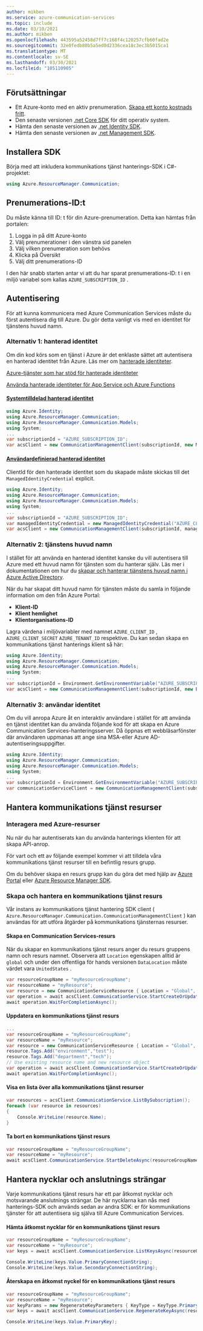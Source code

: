 ```yaml
---
author: mikben
ms.service: azure-communication-services
ms.topic: include
ms.date: 03/10/2021
ms.author: mikben
ms.openlocfilehash: 443595a52458d7ff7c168f4c120257cfb60fad2e
ms.sourcegitcommit: 32e0fedb80b5a5ed0d2336cea18c3ec3b5015ca1
ms.translationtype: MT
ms.contentlocale: sv-SE
ms.lasthandoff: 03/30/2021
ms.locfileid: "105110905"
---
```

## <a name="prerequisites"></a>Förutsättningar

- Ett Azure-konto med en aktiv prenumeration. [Skapa ett konto kostnads fritt](https://azure.microsoft.com/free/dotnet/).
- Den senaste versionen [.net Core SDK](https://dotnet.microsoft.com/download/dotnet-core) för ditt operativ system.
- Hämta den senaste versionen av [.net Identity SDK](/dotnet/api/azure.identity).
- Hämta den senaste versionen av [.net Management SDK](../../concepts/sdk-options.md).

## <a name="installing-the-sdk"></a>Installera SDK

Börja med att inkludera kommunikations tjänst hanterings-SDK i C#-projektet:

```csharp
using Azure.ResourceManager.Communication;
```

## <a name="subscription-id"></a>Prenumerations-ID:t

Du måste känna till ID: t för din Azure-prenumeration. Detta kan hämtas från portalen:

1.  Logga in på ditt Azure-konto
2.  Välj prenumerationer i den vänstra sid panelen
3.  Välj vilken prenumeration som behövs
4.  Klicka på Översikt
5.  Välj ditt prenumerations-ID

I den här snabb starten antar vi att du har sparat prenumerations-ID: t i en miljö variabel som kallas `AZURE_SUBSCRIPTION_ID` .

## <a name="authentication"></a>Autentisering

För att kunna kommunicera med Azure Communication Services måste du först autentisera dig till Azure. Du gör detta vanligt vis med en identitet för tjänstens huvud namn.

### <a name="option-1-managed-identity"></a>Alternativ 1: hanterad identitet

Om din kod körs som en tjänst i Azure är det enklaste sättet att autentisera en hanterad identitet från Azure. Läs mer om [hanterade identiteter](../../../active-directory/managed-identities-azure-resources/overview.md).

[Azure-tjänster som har stöd för hanterade identiteter](../../../active-directory/managed-identities-azure-resources/services-support-managed-identities.md)

[Använda hanterade identiteter för App Service och Azure Functions](../../../app-service/overview-managed-identity.md?tabs=dotnet)

#### <a name="system-assigned-managed-identity"></a>[Systemtilldelad hanterad identitet](../../../app-service/overview-managed-identity.md?tabs=dotnet#add-a-system-assigned-identity)

```csharp
using Azure.Identity;
using Azure.ResourceManager.Communication;
using Azure.ResourceManager.Communication.Models;
using System;
...
var subscriptionId = "AZURE_SUBSCRIPTION_ID";
var acsClient = new CommunicationManagementClient(subscriptionId, new ManagedIdentityCredential());
```

#### <a name="user-assigned-managed-identity"></a>[Användardefinierad hanterad identitet](../../../app-service/overview-managed-identity.md?tabs=dotnet#add-a-user-assigned-identity)

ClientId för den hanterade identitet som du skapade måste skickas till det `ManagedIdentityCredential` explicit.

```csharp
using Azure.Identity;
using Azure.ResourceManager.Communication;
using Azure.ResourceManager.Communication.Models;
using System;
...
var subscriptionId = "AZURE_SUBSCRIPTION_ID";
var managedIdentityCredential = new ManagedIdentityCredential("AZURE_CLIENT_ID");
var acsClient = new CommunicationManagementClient(subscriptionId, managedIdentityCredential);
```

### <a name="option-2-service-principal"></a>Alternativ 2: tjänstens huvud namn

I stället för att använda en hanterad identitet kanske du vill autentisera till Azure med ett huvud namn för tjänsten som du hanterar själv. Läs mer i dokumentationen om hur du [skapar och hanterar tjänstens huvud namn i Azure Active Directory](../../../active-directory/develop/howto-create-service-principal-portal.md).

När du har skapat ditt huvud namn för tjänsten måste du samla in följande information om den från Azure Portal:

- **Klient-ID**
- **Klient hemlighet**
- **Klientorganisations-ID**

Lagra värdena i miljövariabler med namnet `AZURE_CLIENT_ID` , `AZURE_CLIENT_SECRET` `AZURE_TENANT_ID` respektive. Du kan sedan skapa en kommunikations tjänst hanterings klient så här:

```csharp
using Azure.Identity;
using Azure.ResourceManager.Communication;
using Azure.ResourceManager.Communication.Models;
using System;
...
var subscriptionId = Environment.GetEnvironmentVariable("AZURE_SUBSCRIPTION_ID");
var acsClient = new CommunicationManagementClient(subscriptionId, new EnvironmentCredential());
```

### <a name="option-3-user-identity"></a>Alternativ 3: användar identitet

Om du vill anropa Azure åt en interaktiv användare i stället för att använda en tjänst identitet kan du använda följande kod för att skapa en Azure Communication Services-hanteringsserver. Då öppnas ett webbläsarfönster där användaren uppmanas att ange sina MSA-eller Azure AD-autentiseringsuppgifter.

```csharp
using Azure.Identity;
using Azure.ResourceManager.Communication;
using Azure.ResourceManager.Communication.Models;
using System;
...
var subscriptionId = Environment.GetEnvironmentVariable("AZURE_SUBSCRIPTION_ID");
var communicationServiceClient = new CommunicationManagementClient(subscriptionId, new InteractiveBrowserCredential());
```

## <a name="managing-communication-services-resources"></a>Hantera kommunikations tjänst resurser

### <a name="interacting-with-azure-resources"></a>Interagera med Azure-resurser

Nu när du har autentiserats kan du använda hanterings klienten för att skapa API-anrop.

För vart och ett av följande exempel kommer vi att tilldela våra kommunikations tjänst resurser till en befintlig resurs grupp.

Om du behöver skapa en resurs grupp kan du göra det med hjälp av [Azure Portal](../../../azure-resource-manager/management/manage-resource-groups-portal.md) eller [Azure Resource Manager SDK](https://github.com/Azure/azure-sdk-for-net/blob/master/doc/mgmt_preview_quickstart.md).

### <a name="create-and-manage-a-communication-services-resource"></a>Skapa och hantera en kommunikations tjänst resurs

Vår instans av kommunikations tjänst hantering SDK client ( ``Azure.ResourceManager.Communication.CommunicationManagementClient`` ) kan användas för att utföra åtgärder på kommunikations tjänsternas resurser.

#### <a name="create-a-communication-services-resource"></a>Skapa en Communication Services-resurs

När du skapar en kommunikations tjänst resurs anger du resurs gruppens namn och resurs namnet. Observera att `Location` egenskapen alltid är `global` och under den offentliga för hands versionen `DataLocation` måste värdet vara `UnitedStates` .

```csharp
var resourceGroupName = "myResourceGroupName";
var resourceName = "myResource";
var resource = new CommunicationServiceResource { Location = "Global", DataLocation = "UnitedStates"  };
var operation = await acsClient.CommunicationService.StartCreateOrUpdateAsync(resourceGroupName, resourceName, resource);
await operation.WaitForCompletionAsync();
```

#### <a name="update-a-communication-services-resource"></a>Uppdatera en kommunikations tjänst resurs

```csharp
...
var resourceGroupName = "myResourceGroupName";
var resourceName = "myResource";
var resource = new CommunicationServiceResource { Location = "Global", DataLocation = "UnitedStates" };
resource.Tags.Add("environment","test");
resource.Tags.Add("department","tech");
// Use existing resource name and new resource object
var operation = await acsClient.CommunicationService.StartCreateOrUpdateAsync(resourceGroupName, resourceName, resource);
await operation.WaitForCompletionAsync();
```

#### <a name="list-all-communication-services-resources"></a>Visa en lista över alla kommunikations tjänst resurser

```csharp
var resources = acsClient.CommunicationService.ListBySubscription();
foreach (var resource in resources)
{
    Console.WriteLine(resource.Name);
}
```

#### <a name="delete-a-communication-services-resource"></a>Ta bort en kommunikations tjänst resurs

```csharp
var resourceGroupName = "myResourceGroupName";
var resourceName = "myResource";
await acsClient.CommunicationService.StartDeleteAsync(resourceGroupName, resourceName);
```

## <a name="managing-keys-and-connection-strings"></a>Hantera nycklar och anslutnings strängar

Varje kommunikations tjänst resurs har ett par åtkomst nycklar och motsvarande anslutnings strängar. De här nycklarna kan nås med hanterings-SDK och används sedan av andra SDK: er för kommunikations tjänster för att autentisera sig själva till Azure Communication Services.

#### <a name="get-access-keys-for-a-communication-services-resource"></a>Hämta åtkomst nycklar för en kommunikations tjänst resurs

```csharp
var resourceGroupName = "myResourceGroupName";
var resourceName = "myResource";
var keys = await acsClient.CommunicationService.ListKeysAsync(resourceGroupName, resourceName);

Console.WriteLine(keys.Value.PrimaryConnectionString);
Console.WriteLine(keys.Value.SecondaryConnectionString);
```

#### <a name="regenerate-an-access-key-for-a-communication-services-resource"></a>Återskapa en åtkomst nyckel för en kommunikations tjänst resurs

```csharp
var resourceGroupName = "myResourceGroupName";
var resourceName = "myResource";
var keyParams = new RegenerateKeyParameters { KeyType = KeyType.Primary };
var keys = await acsClient.CommunicationService.RegenerateKeyAsync(resourceGroupName, resourceName, keyParams);

Console.WriteLine(keys.Value.PrimaryKey);
```